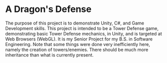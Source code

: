 # A Dragon's Defense
 
The purpose of this project is to demonstrate Unity, C#, and Game Development skills. This project is intended to be a Tower Defense game, demonstrating basic Tower Defense mechanics, in Unity, and is targeted at Web Browsers (WebGL). It is my Senior Project for my B.S. in Software Engineering. Note that some things were done very inefficiently here, namely the creation of towers/enemies. There should be much more inheritance than what is currently present.
